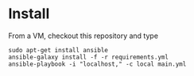 Install
=======

From a VM, checkout this repository and type

```
sudo apt-get install ansible
ansible-galaxy install -f -r requirements.yml
ansible-playbook -i "localhost," -c local main.yml
```

